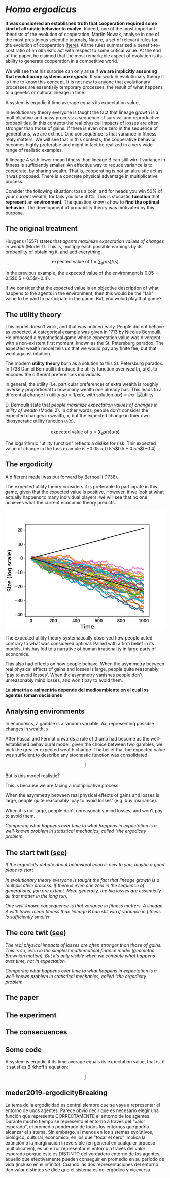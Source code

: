 # *Homo ergodicus*

**It was considered an established truth that cooperation required some kind of altruistic behavior to evolve**.
Indeed, one of the most important theorists of the evolution of cooperation, Martin Nowak, analyse in one of the most prestigious scientific journals, Nature, a set of relevant rules for the evolution of cooperation ([here](https://www.ncbi.nlm.nih.gov/pmc/articles/PMC3279745/pdf/nihms49939.pdf)).
All the rules summarized a benefit-to-cost ratio of an *altruistic* act with respect to some critical value.
At the end of the paper, he claimed that the most remarkable aspect of evolution is its ability to generate cooperation in a competitive world.

We will see that his surprise can only arise if **we are implicitly assuming that evolutionary systems are *ergodic*.**
If you work in evolutionary theory it is time to know this concept.
It is not new to anyone that evolutionary processes are essentially temporary processes, the result of what happens to a genetic or cultural lineage in time.

A system is ergodic if time average equals its expectation value,



In evolutionary theory everyone is taught the fact that lineage growth is a multiplicative and noisy process: a sequence of survival and reproductive probabilities.
In this contexts the real physical impacts of losses are often stronger than those of gains.
If there is even one zero in the sequence of generations, we are extinct.
One consequence is that variance in fitness realy matters.
We will see that in this contexts, the cooperative behavior becomes highly preferable and might in fact be realized in a very wide
range of realistic examples.




A lineage A with lower mean fitness than lineage B can still win if variance in fitness is sufficiently smaller.
An effective way to reduce variance is to cooperate, by sharing wealth.
That is, cooperating is not an altruistic act as it was proposed. There is a concrete physical advantage in multiplicative process.

Consider the following situation: toss a coin, and for heads you win 50% of your current wealth, for tails you lose 40%.
This is stocastic **function** that **represent** an **environment**.
The question know is how to **find the optimal behavior**.
The development of probability theory was motivated by this purpose.



## The original treatment

Huygens (1657) states that *agents maximize expectation values of changes in wealth* (Model 1).
This is, multiply each possible earnings by its probability of obtaining it, and add everything.

$$\text{expected value of $f$} = \sum_s p(s)f(s) $$

In the previous example, the expected value of the environment is $0.05 = 0.5 \$0.5 + 0.5 \$(-0.4)$.

If we consider that the expected value is an objective description of what happens to the agents in the environment, then this would be the "fair" value to be paid to participate in the game.
But, you wolud play that game?

## The utility theory

This model doesn’t work, and that was noticed early.
People did not behave as expected.
A categorical example was given in 1713 by Nicolas Bernoulli.
He proposed a hypothetical game whose expectation value was divergent with a non-existent first moment, known as the St. Petersburg paradox.
The expected wealth model tells us that we would pay any finite fee, but that went against intuition.

The modern **utility theory** born as a solution to this St. Petersburg paradox.
In 1738 Daniel Bernoulli introduce the utility function over wealth, $u(x)$, to encodes the different preferences individuals.

In general, the utility (i.e. particular preference) of extra wealth is roughly inversely proportional to how many wealth one already has.
This leads to a diferential change in utility $du = 1/x dx$, with solution $u(x) = ln x$.
![utility](./static/utility)

D. Bernoulli state that *people maximize expectation values of changes in utility of wealth* (Model 2).
In other words, people don't consider the expected changes in wealth, $x$, but the expected change in thier own idiosyncratic utility function $u_i(x)$.

$$\text{expected value of $u$} = \sum_s p(s)u(s) $$

The logarithmic "utility function" reflects a dislike for risk.
Thir expected value of change in the toss example is $-0.05 \approx  0.5 ln \$0.5  + 0.5 ln \$(-0.4)$



## The ergodicity





A different model was put forward by Bernoulli (1738).








The expected utility theory considers it is preferable to participate in this game, given that the expected value is positive.
However, if we look at what actually happens to many individual players, we will see that no one achieves what the current economic theory predicts.

![simple_gamble](./static/simple_gamble.png)

The expected utility theory systematically observed how people acted contrary to what was considered optimal.
Paired with a firm belief in its models, this has led to a narrative of human irrationality in large parts of economics.

This also had effects on how people behave.
When the asymmetry between real physical effects of gains and losses is large, people quite reasonably 'pay to avoid losses'.
When the asymmetry vanishes people don't unreasonably mind losses, and won't pay to avoid them.


**La simetria o asimentria depende del medioambiente en el cual los agentes toman decisiones**

## Analysing environments

In economics, a gamble is a random variable, $\delta x$, representing possible changes in wealth, $x$.

After Pascal and Fermat onwards a rule of thumb had become as the well-established behavioural model: given the choice between two gambles, we pick the greater expected wealth change.
The belief that the expected value was sufficient to describe any stochastic function was consolidated. 

$$\int_{} $$

But is this model realistic?












This is because we are facing a multiplicative process.



When the asymmetry between real physical effects of gains and losses is large, people quite reasonably 'pay to avoid losses' (e.g. buy insurance).

When it is not large, people don't unreasonably mind losses, and won't pay to avoid them.


*Comparing what happens over time to what happens in expectation is a well-known problem in statistical mechanics, called "the ergodicity problem.*



## The start twit ([see](https://twitter.com/rlmcelreath/status/1218456256358375424?s=20))

*If the ergodicity debate about behavioral econ is new to you, maybe a good place to start* 

*In evolutionary theory everyone is taught the fact that lineage growth is a multiplicative process. If there is even one zero in the sequence of generations, you are extinct. More generally, the big losses are essentially all that matter in the long run.*

*One well-known consequence is that variance in fitness matters. A lineage A with lower mean fitness than lineage B can still win if variance in fitness is sufficiently smaller*

## The core twit ([see](https://twitter.com/ole_b_peters/status/1218171528438853632?s=20))

*The real physical impacts of losses are often stronger than those of gains.*
*This is so, even in the simplest mathematical finance model (geometric Brownian motion).*
*But it's only visible when we compute what happens over time, not in expectation.*

*Comparing what happens over time to what happens in expectation is a well-known problem in statistical mechanics, called "the ergodicity problem.*



## The paper

## The experiment

## The consecuences

## Some code



A system is ergodic if its time average equals its expectation value, that is, if it satisfies Birkhoff’s equation:

$$ \int $$

## meder2019-ergodicityBreaking




La tema de la ergodicidad es central siempre que se vaya a representar el entorno de unos agentes. Parece obvio decir que es necesario elegir una función que represente CORRECTAMENTE el entorno de los agentes. Durante mucho tiempo se representó el entorno a través del "valor esperado", el promedio ponderado de todos los entornos que podría alcanzar el sistema. Sin embargo, al menos en los sistemas evolutivos, biológico, cultural, económico, en los que "tocar el cero" implica la extinción o la marginación irreversible (en general en cualquier proceso multiplicativo), es un error representar el entorno a través del valor esperado porque este es DISTINTO del verdadero entorno de los agentes, aquello que efectivamente pueden conseguir en promedio en su período de vida (incluso en el infinito). Cuando las dos representaciones del entorno dan valor distintos se dice que el sistema es no-ergódico y viceversa.

